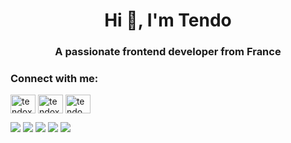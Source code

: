 <h1 align="center">Hi 👋, I'm Tendo</h1>
<h3 align="center">A passionate frontend developer from France</h3>

<h3 align="left">Connect with me:</h3>
<p align="left">
<a href="https://twitter.com/tendoxt" target="blank"><img align="center" src="https://raw.githubusercontent.com/rahuldkjain/github-profile-readme-generator/master/src/images/icons/Social/twitter.svg" alt="tendoxt" height="30" width="40" /></a>
<a href="https://www.youtube.com/c/tendoxt" target="blank"><img align="center" src="https://raw.githubusercontent.com/rahuldkjain/github-profile-readme-generator/master/src/images/icons/Social/youtube.svg" alt="tendoxt" height="30" width="40" /></a>
<a href="https://discord.gg/tendo" target="blank"><img align="center" src="https://raw.githubusercontent.com/rahuldkjain/github-profile-readme-generator/master/src/images/icons/Social/discord.svg" alt="tendo" height="30" width="40" /></a>
</p>

![](http://github-profile-summary-cards.vercel.app/api/cards/profile-details?username=tendoxt&theme=2077)
![](http://github-profile-summary-cards.vercel.app/api/cards/repos-per-language?username=tendoxt&theme=2077) ![](http://github-profile-summary-cards.vercel.app/api/cards/most-commit-language?username=tendoxt&theme=2077)
![](http://github-profile-summary-cards.vercel.app/api/cards/stats?username=tendoxt&theme=2077) ![](http://github-profile-summary-cards.vercel.app/api/cards/productive-time?username=tendoxt&theme=2077&utcOffset=8)
